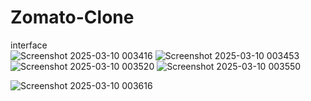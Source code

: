 # Zomato-Clone
interface 
<br>
![Screenshot 2025-03-10 003416](https://github.com/user-attachments/assets/91b782ef-9e19-40ca-a576-d70d3622fa24)
![Screenshot 2025-03-10 003453](https://github.com/user-attachments/assets/36d505ae-aa28-40ed-96d0-03cfb54260a6)
![Screenshot 2025-03-10 003520](https://github.com/user-attachments/assets/551bdce3-0cba-4ed2-bdf3-5a4577c7fe5c)
![Screenshot 2025-03-10 003550](https://github.com/user-attachments/assets/5b08f415-b728-4572-8004-225c2a7426b9)

![Screenshot 2025-03-10 003616](https://github.com/user-attachments/assets/5bfdfc13-a58a-49c7-be1a-bcab0ad8414a)

